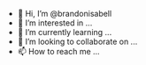 - 👋 Hi, I’m @brandonisabell
- 👀 I’m interested in ...
- 🌱 I’m currently learning ...
- 💞️ I’m looking to collaborate on ...
- 📫 How to reach me ...

<!---
brandonisabell/brandonisabell is a ✨ special ✨ repository because its `README.md` (this file) appears on your GitHub profile.
You can click the Preview link to take a look at your changes.
--->
